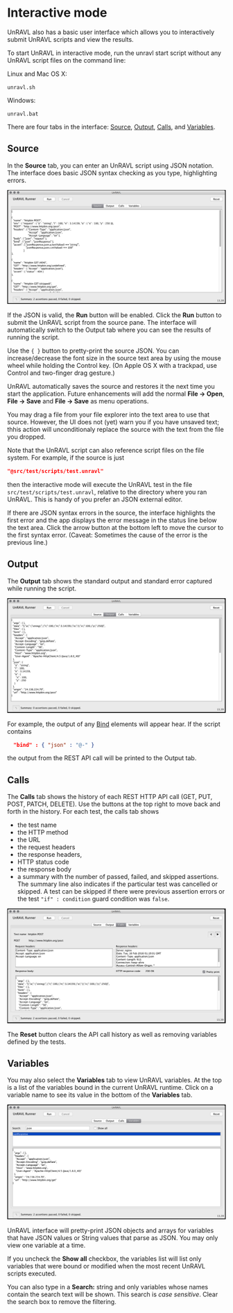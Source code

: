 # Interactive mode

UnRAVL also has a basic user interface which allows you
to interactively submit UnRAVL scripts and view the results.

To start UnRAVL in interactive mode, run the unravl
start script without any UnRAVL script files on the command line:

Linux and Mac OS X:
```
unravl.sh
```
Windows:
```
unravl.bat
```

There are four tabs in the interface: [Source](#source),
[Output](#output), [Calls](#calls), and [Variables](#variables).

## Source

In the **Source** tab,
you can enter an UnRAVL script using JSON notation.
The interface does basic JSON syntax checking as you type,
highlighting errors.

![The UnRAVL Source tab](UnRAVL-UI-Source.png)

If the JSON is valid, the **Run** button will be enabled.
Click the **Run** button to
submit the UnRAVL script from the source pane.
The interface will automatically switch to the Output tab where you
can see the results of running the script.

Use the `{ }` button to pretty-print the source JSON.
You can increase/decrease the font size in the source text area
by using the mouse wheel while holding the Control key.
(On Apple OS X with a trackpad, use Control and two-finger drag
gesture.)

UnRAVL automatically saves the source and restores
it the next time you start the application.
Future enhancements will add the normal **File -> Open**,
**File -> Save** and **File -> Save** as menu operations.

You may drag a file from your file explorer into
the text area to use that source. However, the UI
does not (yet) warn you if you have unsaved text;
thhis action will unconditionaly replace the source with
the text from the file you dropped.

Note that the UnRAVL script can also reference
script files on the file system. For example,
if the source is just

```JSON
"@src/test/scripts/test.unravl"
```

then the interactive mode will execute the UnRAVL
test in the file `src/test/scripts/test.unravl`,
relative to the directory where you ran UnRAVL.
This is handy of you prefer an JSON external
editor.

If there are JSON syntax errors in the source,
the interface highlights the first error and the
app displays the error message in the status line
below the text area.
Click the arrow button at the bottom
left to move the cursor to the first syntax error.
(Caveat: Sometimes the cause of the error is the previous line.)

## Output

The **Output** tab shows the standard output and standard error
captured while running the script.

![The UnRAVL Output tab](UnRAVL-UI-Output.png)

For example, the output of any [Bind](../Bind.md) elements
will appear hear. If the script contains

```JSON
  "bind" : { "json" : "@-" }
```
the output from the REST API call will be printed to
the Output tab.

## Calls

The **Calls** tab shows the history of
each REST HTTP API call (GET, PUT, POST, PATCH, DELETE).
Use the buttons at the top right to move back and forth
in the history. For each test, the calls tab shows
* the test name
* the HTTP method
* the URL
* the request headers
* the response headers,
* HTTP status code
* the response body
* a summary with the number of passed, failed, and skipped
  assertions. The summary line also indicates if the particular
  test was cancelled or skipped. A test can be skipped if
  there were previous assertion errors or the test `"if" :
  condition` guard condition was `false`.

![The UnRAVL Calls tab](UnRAVL-UI-Calls.png)

The **Reset** button clears the API call history
as well as removing variables defined by the
tests.

## Variables

You may also select the **Variables** tab to view UnRAVL
variables. At the top is a list of the variables
bound in the current UnRAVL runtime.
Click on a variable name to see its
value in the bottom of the **Variables** tab.

![The UnRAVL Variables tab](UnRAVL-UI-Variables.png)

UnRAVL interface will pretty-print JSON objects
and arrays for variables that have JSON values
or String values that parse as JSON.
You may only view one variable at a time.

If you uncheck the **Show all** checkbox, the variables
list will list only variables that were bound or
modified when the most recent UnRAVL scripts executed.

You can also type in a **Search:** string and only variables
whose names contain the search text will be shown.
This search is *case sensitive*.
Clear the search box to remove the filtering.

